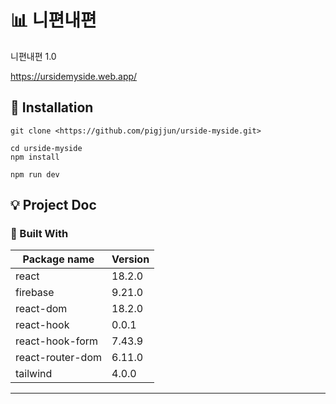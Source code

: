 # 📊 니편내편

니편내편 1.0

<https://ursidemyside.web.app/>

## 🔌 Installation

```
git clone <https://github.com/pigjjun/urside-myside.git>
```

```
cd urside-myside
npm install
```

```
npm run dev
```

## 💡 Project Doc

### 💾 Built With

| Package name     | Version |
| ---------------- | ------- |
| react            | 18.2.0  |
| firebase         | 9.21.0  |
| react-dom        | 18.2.0  |
| react-hook       | 0.0.1   |
| react-hook-form  | 7.43.9  |
| react-router-dom | 6.11.0  |
| tailwind         | 4.0.0   |

---
